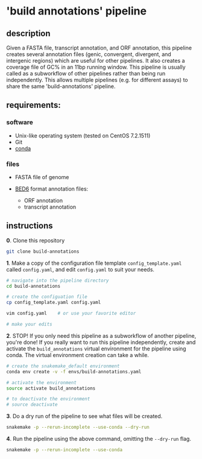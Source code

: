 
# 'build annotations' pipeline

## description

Given a FASTA file, transcript annotation, and ORF annotation, this pipeline creates several annotation files (genic, convergent, divergent, and intergenic regions) which are useful for other pipelines. It also creates a coverage file of GC% in an 11bp running window. This pipeline is usually called as a subworkflow of other pipelines rather than being run independently. This allows multiple pipelines (e.g. for different assays) to share the same 'build-annotations' pipeline.

## requirements:

### software

- Unix-like operating system (tested on CentOS 7.2.1511)
- Git
- [conda](https://conda.io/docs/user-guide/install/index.html)

### files

- FASTA file of genome

- [BED6](https://genome.ucsc.edu/FAQ/FAQformat.html#format1) format annotation files:
    - ORF annotation
    - transcript annotation

## instructions

**0**. Clone this repository

```bash
git clone build-annotations
```

**1**. Make a copy of the configuration file template `config_template.yaml` called `config.yaml`, and edit `config.yaml` to suit your needs.

```bash
# navigate into the pipeline directory
cd build-annotations

# create the configuation file
cp config_template.yaml config.yaml

vim config.yaml    # or use your favorite editor

# make your edits
```

**2**. STOP! If you only need this pipeline as a subworkflow of another pipeline, you're done! If you really want to run this pipeline independently, create and activate the `build_annotations` virtual environment for the pipeline using conda. The virtual environment creation can take a while.

```bash
# create the snakemake_default environment
conda env create -v -f envs/build-annotations.yaml

# activate the environment
source activate build_annotations

# to deactivate the environment
# source deactivate
```

**3**. Do a dry run of the pipeline to see what files will be created.

```bash
snakemake -p --rerun-incomplete --use-conda --dry-run
```

**4**. Run the pipeline using the above command, omitting the `--dry-run` flag. 

```bash
snakemake -p --rerun-incomplete --use-conda
```

